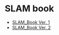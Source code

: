 # SLAM book

- [SLAM_Book Ver. 1](https://github.com/gaoxiang12/slambook.git)
- [SLAM_Book Ver. 2](https://github.com/gaoxiang12/slambook2.git)
